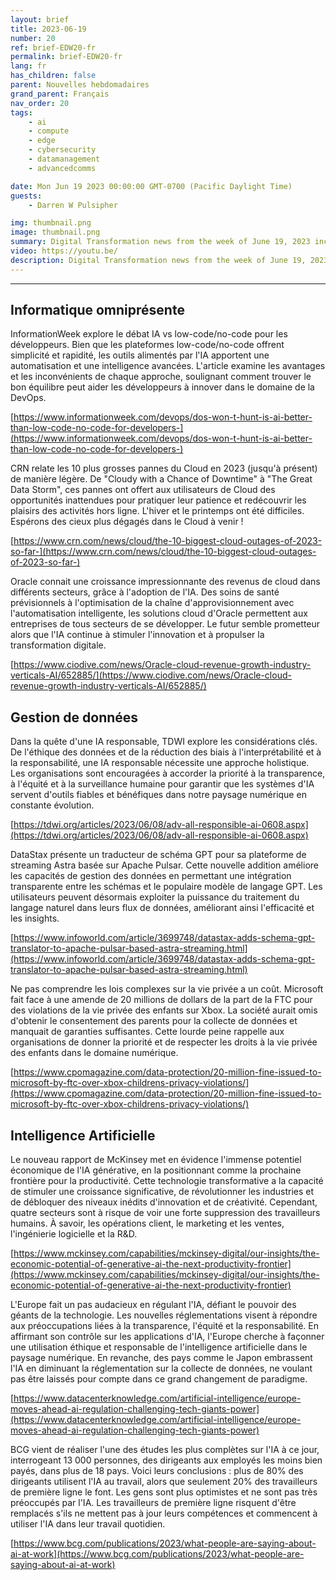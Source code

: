 ```yaml
---
layout: brief
title: 2023-06-19
number: 20
ref: brief-EDW20-fr
permalink: brief-EDW20-fr
lang: fr
has_children: false
parent: Nouvelles hebdomadaires
grand_parent: Français
nav_order: 20
tags:
    - ai
    - compute
    - edge
    - cybersecurity
    - datamanagement
    - advancedcomms

date: Mon Jun 19 2023 00:00:00 GMT-0700 (Pacific Daylight Time)
guests:
    - Darren W Pulsipher

img: thumbnail.png
image: thumbnail.png
summary: Digital Transformation news from the week of June 19, 2023 including stories of managers replacing workers with AI, Cloud outages again, and privacy laws taking a bite out of big tech.
video: https://youtu.be/
description: Digital Transformation news from the week of June 19, 2023 including stories of managers replacing workers with AI, Cloud outages again, and privacy laws taking a bite out of big tech.
---
```




---

## Informatique omniprésente

InformationWeek explore le débat IA vs low-code/no-code pour les développeurs. Bien que les plateformes low-code/no-code offrent simplicité et rapidité, les outils alimentés par l'IA apportent une automatisation et une intelligence avancées. L'article examine les avantages et les inconvénients de chaque approche, soulignant comment trouver le bon équilibre peut aider les développeurs à innover dans le domaine de la DevOps.

[https://www.informationweek.com/devops/dos-won-t-hunt-is-ai-better-than-low-code-no-code-for-developers-](https://www.informationweek.com/devops/dos-won-t-hunt-is-ai-better-than-low-code-no-code-for-developers-)

CRN relate les 10 plus grosses pannes du Cloud en 2023 (jusqu'à présent) de manière légère. De "Cloudy with a Chance of Downtime" à "The Great Data Storm", ces pannes ont offert aux utilisateurs de Cloud des opportunités inattendues pour pratiquer leur patience et redécouvrir les plaisirs des activités hors ligne. L'hiver et le printemps ont été difficiles. Espérons des cieux plus dégagés dans le Cloud à venir !

[https://www.crn.com/news/cloud/the-10-biggest-cloud-outages-of-2023-so-far-](https://www.crn.com/news/cloud/the-10-biggest-cloud-outages-of-2023-so-far-)

Oracle connait une croissance impressionnante des revenus de cloud dans différents secteurs, grâce à l'adoption de l'IA. Des soins de santé prévisionnels à l'optimisation de la chaîne d'approvisionnement avec l'automatisation intelligente, les solutions cloud d'Oracle permettent aux entreprises de tous secteurs de se développer. Le futur semble prometteur alors que l'IA continue à stimuler l'innovation et à propulser la transformation digitale.

[https://www.ciodive.com/news/Oracle-cloud-revenue-growth-industry-verticals-AI/652885/](https://www.ciodive.com/news/Oracle-cloud-revenue-growth-industry-verticals-AI/652885/)

## Gestion de données

Dans la quête d'une IA responsable, TDWI explore les considérations clés. De l'éthique des données et de la réduction des biais à l'interprétabilité et à la responsabilité, une IA responsable nécessite une approche holistique. Les organisations sont encouragées à accorder la priorité à la transparence, à l'équité et à la surveillance humaine pour garantir que les systèmes d'IA servent d'outils fiables et bénéfiques dans notre paysage numérique en constante évolution.

[https://tdwi.org/articles/2023/06/08/adv-all-responsible-ai-0608.aspx](https://tdwi.org/articles/2023/06/08/adv-all-responsible-ai-0608.aspx)

DataStax présente un traducteur de schéma GPT pour sa plateforme de streaming Astra basée sur Apache Pulsar. Cette nouvelle addition améliore les capacités de gestion des données en permettant une intégration transparente entre les schémas et le populaire modèle de langage GPT. Les utilisateurs peuvent désormais exploiter la puissance du traitement du langage naturel dans leurs flux de données, améliorant ainsi l'efficacité et les insights.

[https://www.infoworld.com/article/3699748/datastax-adds-schema-gpt-translator-to-apache-pulsar-based-astra-streaming.html](https://www.infoworld.com/article/3699748/datastax-adds-schema-gpt-translator-to-apache-pulsar-based-astra-streaming.html)

Ne pas comprendre les lois complexes sur la vie privée a un coût. Microsoft fait face à une amende de 20 millions de dollars de la part de la FTC pour des violations de la vie privée des enfants sur Xbox. La société aurait omis d'obtenir le consentement des parents pour la collecte de données et manquait de garanties suffisantes. Cette lourde peine rappelle aux organisations de donner la priorité et de respecter les droits à la vie privée des enfants dans le domaine numérique.

[https://www.cpomagazine.com/data-protection/20-million-fine-issued-to-microsoft-by-ftc-over-xbox-childrens-privacy-violations/](https://www.cpomagazine.com/data-protection/20-million-fine-issued-to-microsoft-by-ftc-over-xbox-childrens-privacy-violations/)

## Intelligence Artificielle

Le nouveau rapport de McKinsey met en évidence l'immense potentiel économique de l'IA générative, en la positionnant comme la prochaine frontière pour la productivité. Cette technologie transformative a la capacité de stimuler une croissance significative, de révolutionner les industries et de débloquer des niveaux inédits d'innovation et de créativité. Cependant, quatre secteurs sont à risque de voir une forte suppression des travailleurs humains. À savoir, les opérations client, le marketing et les ventes, l'ingénierie logicielle et la R&D.

[https://www.mckinsey.com/capabilities/mckinsey-digital/our-insights/the-economic-potential-of-generative-ai-the-next-productivity-frontier](https://www.mckinsey.com/capabilities/mckinsey-digital/our-insights/the-economic-potential-of-generative-ai-the-next-productivity-frontier)

L'Europe fait un pas audacieux en régulant l'IA, défiant le pouvoir des géants de la technologie. Les nouvelles réglementations visent à répondre aux préoccupations liées à la transparence, l'équité et la responsabilité. En affirmant son contrôle sur les applications d'IA, l'Europe cherche à façonner une utilisation éthique et responsable de l'intelligence artificielle dans le paysage numérique. En revanche, des pays comme le Japon embrassent l'IA en diminuant la réglementation sur la collecte de données, ne voulant pas être laissés pour compte dans ce grand changement de paradigme.

[https://www.datacenterknowledge.com/artificial-intelligence/europe-moves-ahead-ai-regulation-challenging-tech-giants-power](https://www.datacenterknowledge.com/artificial-intelligence/europe-moves-ahead-ai-regulation-challenging-tech-giants-power)

BCG vient de réaliser l'une des études les plus complètes sur l'IA à ce jour, interrogeant 13 000 personnes, des dirigeants aux employés les moins bien payés, dans plus de 18 pays. Voici leurs conclusions : plus de 80% des dirigeants utilisent l'IA au travail, alors que seulement 20% des travailleurs de première ligne le font. Les gens sont plus optimistes et ne sont pas très préoccupés par l'IA. Les travailleurs de première ligne risquent d'être remplacés s'ils ne mettent pas à jour leurs compétences et commencent à utiliser l'IA dans leur travail quotidien.

[https://www.bcg.com/publications/2023/what-people-are-saying-about-ai-at-work](https://www.bcg.com/publications/2023/what-people-are-saying-about-ai-at-work)


